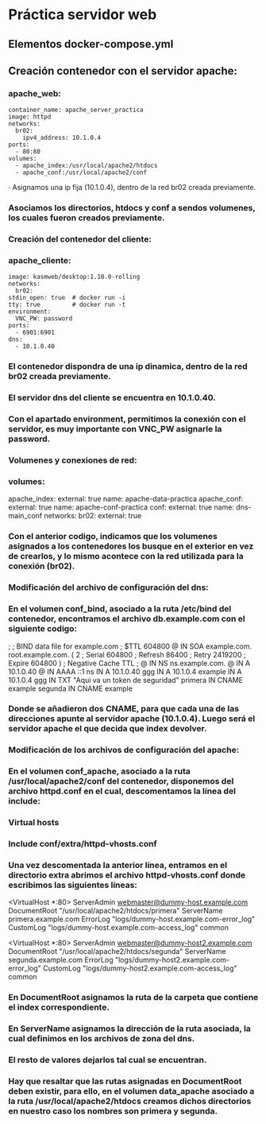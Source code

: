 # Práctica servidor web
## Elementos  docker-compose.yml
## Creación contenedor con el servidor apache:
### apache_web:
    container_name: apache_server_practica
    image: httpd
    networks:
      br02:
        ipv4_address: 10.1.0.4
    ports:
      - 80:80
    volumes:
      - apache_index:/usr/local/apache2/htdocs
      - apache_conf:/usr/local/apache2/conf
· Asignamos una ip fija (10.1.0.4), dentro de la red br02 creada previamente.
### Asociamos los directorios, htdocs y conf a sendos volumenes, los cuales fueron creados previamente.
### Creación del contenedor del cliente:
### apache_cliente:
    image: kasmweb/desktop:1.10.0-rolling
    networks:
      br02:
    stdin_open: true  # docker run -i
    tty: true         # docker run -t
    environment:
      VNC_PW: password
    ports:
      - 6901:6901
    dns:
      - 10.1.0.40

### El contenedor dispondra de una ip dinamica, dentro de la red br02 creada previamente.
### El servidor dns del cliente se encuentra en 10.1.0.40.
### Con el apartado environment, permitimos la conexión con el servidor, es muy importante con VNC_PW asignarle la password.
### Volumenes y conexiones de red:
### volumes:
  apache_index:
    external: true
    name: apache-data-practica
  apache_conf:
    external: true
    name: apache-conf-practica
  conf:
    external: true
    name: dns-main_conf
networks: 
  br02:
    external: true
### Con el anterior codigo, indicamos que los volumenes asignados a los contenedores los busque en el exterior en vez de crearlos, y lo mismo acontece con la red utilizada para la conexión (br02).
### Modificación del archivo de configuración del dns:
### En el volumen conf_bind, asociado a la ruta /etc/bind del contenedor, encontramos el archivo db.example.com con el siguiente codigo:
;
; BIND data file for example.com
;
$TTL	604800
@	IN	SOA	example.com. root.example.com. (
			      2		; Serial
			 604800		; Refresh
			  86400		; Retry
			2419200		; Expire
			 604800 )	; Negative Cache TTL
;
@	IN	NS	ns.example.com.
@	IN	A	10.1.0.40
@	IN	AAAA	::1
ns  IN  A   10.1.0.40
ggg	IN	A	10.1.0.4
example	IN 	A 	10.1.0.4
ggg IN	TXT	"Aqui va un token de seguridad"
primera	IN	CNAME	example
segunda	IN	CNAME	example

### Donde se añadieron dos CNAME, para que cada una de las direcciones apunte al servidor apache (10.1.0.4). Luego será el servidor apache el que decida que index devolver.
### Modificación de los archivos de configuración del apache:
### En el volumen conf_apache, asociado a la ruta /usr/local/apache2/conf del contenedor, disponemos del archivo httpd.conf en el cual, descomentamos la línea del include:

### Virtual hosts
### Include conf/extra/httpd-vhosts.conf
### Una vez descomentada la anterior línea, entramos en el directorio extra abrimos el archivo httpd-vhosts.conf donde escribimos las siguientes líneas:

<VirtualHost *:80>
    ServerAdmin webmaster@dummy-host.example.com
    DocumentRoot "/usr/local/apache2/htdocs/primera"
    ServerName primera.example.com
    ErrorLog "logs/dummy-host.example.com-error_log"
    CustomLog "logs/dummy-host.example.com-access_log" common
</VirtualHost>

<VirtualHost *:80>
    ServerAdmin webmaster@dummy-host2.example.com
    DocumentRoot "/usr/local/apache2/htdocs/segunda"
    ServerName segunda.example.com
    ErrorLog "logs/dummy-host2.example.com-error_log"
    CustomLog "logs/dummy-host2.example.com-access_log" common
</VirtualHost>
### En DocumentRoot asignamos la ruta de la carpeta que contiene el index correspondiente.
### En ServerName asignamos la dirección de la ruta asociada, la cual definimos en los archivos de zona del dns.
### El resto de valores dejarlos tal cual se encuentran.
### Hay que resaltar que las rutas asignadas en DocumentRoot deben existir, para ello, en el volumen data_apache asociado a la ruta /usr/local/apache2/htdocs creamos dichos directorios en nuestro caso los nombres son primera y segunda.